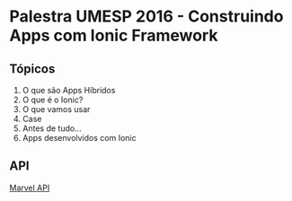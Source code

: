 # Palestra UMESP 2016 - Construindo Apps com Ionic Framework

## Tópicos

1. O que são Apps Híbridos
2. O que é o Ionic?
3. O que vamos usar
4. Case
5. Antes de tudo...
6. Apps desenvolvidos com Ionic

## API

[Marvel API](https://developer.marvel.com/)
